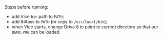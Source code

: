 Steps before running:

* add Vice `bin` path to `PATH`;
* add 64tass to `PATH` (or copy to `/usr/local/bin`);
* when Vice starts, change Drive 8 to point to current directory so that our `DEMO.PRG` can be loaded.

